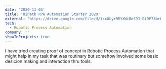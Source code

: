 ```yaml
---
date: '2020-11-05'
title: 'UiPath RPA Automation Starter 2020'
external: 'https://drive.google.com/file/d/1xx0Uyr9RYXWiBeZ9J-Bi9P73brOUDepi/view?usp=drive_link'
tech:
  - Robotic Process Automation
company: ''
showInProjects: true
---
```


I have tried creating proof of concept in Robotic Process Automation that might help in my task that was routinary but somehow involved some basic desicion making and interaction thru tools.
